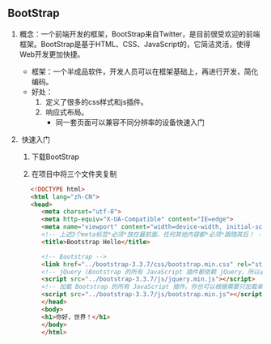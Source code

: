 ## BootStrap

1. ​	概念：一个前端开发的框架，BootStrap来自Twitter，是目前很受欢迎的前端框架。BootStrap是基于HTML、CSS、JavaScript的，它简洁灵活，使得Web开发更加快捷。
   - 框架：一个半成品软件，开发人员可以在框架基础上，再进行开发，简化编码。
   - 好处：
     1. ​	定义了很多的css样式和js插件。
     2. ​	响应式布局。
        - 同一套页面可以兼容不同分辨率的设备快速入门

2. ​	快速入门

   1. 下载BootStrap

   2. 在项目中将三个文件夹复制
   ```html
      <!DOCTYPE html>
      <html lang="zh-CN">
      <head>
         <meta charset="utf-8">
         <meta http-equiv="X-UA-Compatible" content="IE=edge">
         <meta name="viewport" content="width=device-width, initial-scale=1">
         <!-- 上述3个meta标签*必须*放在最前面，任何其他内容都*必须*跟随其后！ -->
         <title>Bootstrap Hello</title>

         <!-- Bootstrap -->
         <link href="../bootstrap-3.3.7/css/bootstrap.min.css" rel="stylesheet">
         <!-- jQuery (Bootstrap 的所有 JavaScript 插件都依赖 jQuery，所以必须放在前边) -->
         <script src="../bootstrap-3.3.7/js/jquery.min.js"></script>
         <!-- 加载 Bootstrap 的所有 JavaScript 插件。你也可以根据需要只加载单个插件。 -->
         <script src="../bootstrap-3.3.7/js/bootstrap.min.js"></script>
         </head>
         <body>
         <h1>你好，世界！</h1>
         </body>
         </html>
   ```